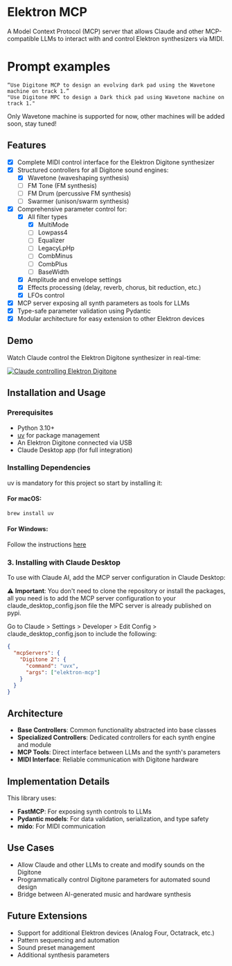 # Elektron MCP

A Model Context Protocol (MCP) server that allows Claude and other MCP-compatible LLMs to interact with and control Elektron synthesizers via MIDI.

# Prompt examples

```
“Use Digitone MCP to design an evolving dark pad using the Wavetone machine on track 1.”
"Use Digitone MPC to design a Dark thick pad using Wavetone machine on track 1."
```

Only Wavetone machine is supported for now, other machines will be added soon, stay tuned!

## Features

- [x] Complete MIDI control interface for the Elektron Digitone synthesizer
- [x] Structured controllers for all Digitone sound engines:
  - [x] Wavetone (waveshaping synthesis)
  - [ ] FM Tone (FM synthesis)
  - [ ] FM Drum (percussive FM synthesis)
  - [ ] Swarmer (unison/swarm synthesis)
- [x] Comprehensive parameter control for:
  - [x] All filter types
    - [x] MultiMode
    - [ ] Lowpass4
    - [ ] Equalizer
    - [ ] LegacyLpHp
    - [ ] CombMinus
    - [ ] CombPlus
    - [ ] BaseWidth
  - [x] Amplitude and envelope settings
  - [x] Effects processing (delay, reverb, chorus, bit reduction, etc.)
  - [x] LFOs control
- [x] MCP server exposing all synth parameters as tools for LLMs
- [x] Type-safe parameter validation using Pydantic
- [x] Modular architecture for easy extension to other Elektron devices

## Demo

Watch Claude control the Elektron Digitone synthesizer in real-time:

[![Claude controlling Elektron Digitone](https://img.youtube.com/vi/EXf6lOTjla8/0.jpg)](https://www.youtube.com/watch?v=EXf6lOTjla8)

## Installation and Usage

### Prerequisites

- Python 3.10+
- [uv](https://github.com/astral-sh/uv) for package management
- An Elektron Digitone connected via USB
- Claude Desktop app (for full integration)

### Installing Dependencies

uv is mandatory for this project so start by installing it:

#### For macOS:

```bash
brew install uv
```

#### For Windows:

Follow the instructions [here](https://docs.astral.sh/uv/getting-started/installation/)

### 3. Installing with Claude Desktop

To use with Claude AI, add the MCP server configuration in Claude Desktop:

⚠️ **Important**: You don't need to clone the repository or install the packages, all you need is to add the MCP server configuration to your claude_desktop_config.json file the MPC server is already published on pypi.

Go to Claude > Settings > Developer > Edit Config > claude_desktop_config.json to include the following:

```json
{
  "mcpServers": {
    "Digitone 2": {
      "command": "uvx",
      "args": ["elektron-mcp"]
    }
  }
}
```

## Architecture

- **Base Controllers**: Common functionality abstracted into base classes
- **Specialized Controllers**: Dedicated controllers for each synth engine and module
- **MCP Tools**: Direct interface between LLMs and the synth's parameters
- **MIDI Interface**: Reliable communication with Digitone hardware

## Implementation Details

This library uses:

- **FastMCP**: For exposing synth controls to LLMs
- **Pydantic models**: For data validation, serialization, and type safety
- **mido**: For MIDI communication

## Use Cases

- Allow Claude and other LLMs to create and modify sounds on the Digitone
- Programmatically control Digitone parameters for automated sound design
- Bridge between AI-generated music and hardware synthesis

## Future Extensions

- Support for additional Elektron devices (Analog Four, Octatrack, etc.)
- Pattern sequencing and automation
- Sound preset management
- Additional synthesis parameters
